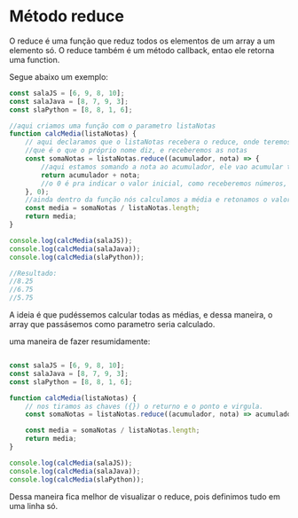 # Método reduce

O reduce é uma função que  reduz todos os elementos de um array  a um elemento só.  O reduce também é um método callback, entao ele retorna uma function.&#x20;

Segue abaixo um exemplo:

```javascript
const salaJS = [6, 9, 8, 10];
const salaJava = [8, 7, 9, 3];
const slaPython = [8, 8, 1, 6];

//aqui criamos uma função com o parametro listaNotas
function calcMedia(listaNotas) {
    // aqui declaramos que o listaNotas recebera o reduce, onde teremos o acumulador
    //que é o que o próprio nome diz, e receberemos as notas
    const somaNotas = listaNotas.reduce((acumulador, nota) => {
        //aqui estamos somando a nota ao acumulador, ele vao acumular todos valores
        return acumulador + nota;
        //o 0 é pra indicar o valor inicial, como receberemos números, colocamos o 0
    }, 0);
    //ainda dentro da função nós calculamos a média e retonamos o valor
    const media = somaNotas / listaNotas.length;
    return media;
}

console.log(calcMedia(salaJS));
console.log(calcMedia(salaJava));
console.log(calcMedia(slaPython));

//Resultado: 
//8.25
//6.75
//5.75

```

A ideia é que pudéssemos calcular todas as médias, e dessa maneira, o array que passásemos como parametro seria calculado.&#x20;



uma maneira de fazer resumidamente:

```javascript

const salaJS = [6, 9, 8, 10];
const salaJava = [8, 7, 9, 3];
const slaPython = [8, 8, 1, 6];

function calcMedia(listaNotas) {
    // nos tiramos as chaves ({}) o returno e o ponto e virgula.
    const somaNotas = listaNotas.reduce((acumulador, nota) => acumulador + nota, 0);

    const media = somaNotas / listaNotas.length;
    return media;
}

console.log(calcMedia(salaJS));
console.log(calcMedia(salaJava));
console.log(calcMedia(slaPython));
```

Dessa maneira fica melhor de visualizar o reduce, pois definimos tudo em uma linha só.
